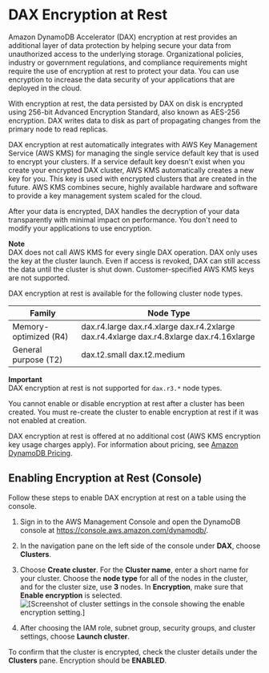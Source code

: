# DAX Encryption at Rest<a name="DAXEncryptionAtRest"></a>

Amazon DynamoDB Accelerator \(DAX\) encryption at rest provides an additional layer of data protection by helping secure your data from unauthorized access to the underlying storage\. Organizational policies, industry or government regulations, and compliance requirements might require the use of encryption at rest to protect your data\. You can use encryption to increase the data security of your applications that are deployed in the cloud\. 

With encryption at rest, the data persisted by DAX on disk is encrypted using 256\-bit Advanced Encryption Standard, also known as AES\-256 encryption\. DAX writes data to disk as part of propagating changes from the primary node to read replicas\. 

DAX encryption at rest automatically integrates with AWS Key Management Service \(AWS KMS\) for managing the single service default key that is used to encrypt your clusters\. If a service default key doesn't exist when you create your encrypted DAX cluster, AWS KMS automatically creates a new key for you\. This key is used with encrypted clusters that are created in the future\. AWS KMS combines secure, highly available hardware and software to provide a key management system scaled for the cloud\. 

After your data is encrypted, DAX handles the decryption of your data transparently with minimal impact on performance\. You don't need to modify your applications to use encryption\. 

**Note**  
DAX does not call AWS KMS for every single DAX operation\. DAX only uses the key at the cluster launch\. Even if access is revoked, DAX can still access the data until the cluster is shut down\. Customer\-specified AWS KMS keys are not supported\. 

DAX encryption at rest is available for the following cluster node types\.


| Family | Node Type | 
| --- | --- | 
| Memory\-optimized \(R4\) |  dax\.r4\.large dax\.r4\.xlarge dax\.r4\.2xlarge dax\.r4\.4xlarge dax\.r4\.8xlarge dax\.r4\.16xlarge  | 
| General purpose \(T2\) |  dax\.t2\.small dax\.t2\.medium  | 

**Important**  
DAX encryption at rest is not supported for `dax.r3.*` node types\. 

You cannot enable or disable encryption at rest after a cluster has been created\. You must re\-create the cluster to enable encryption at rest if it was not enabled at creation\. 

DAX encryption at rest is offered at no additional cost \(AWS KMS encryption key usage charges apply\)\. For information about pricing, see [Amazon DynamoDB Pricing](https://aws.amazon.com/dynamodb/pricing)\.

## Enabling Encryption at Rest \(Console\)<a name="dax.encryption.tutorial-console"></a>

Follow these steps to enable DAX encryption at rest on a table using the console\.

1. Sign in to the AWS Management Console and open the DynamoDB console at [https://console\.aws\.amazon\.com/dynamodb/](https://console.aws.amazon.com/dynamodb/)\.

1.  In the navigation pane on the left side of the console under **DAX**, choose **Clusters**\.

1.  Choose **Create cluster**\. For the **Cluster name**, enter a short name for your cluster\. Choose the **node type** for all of the nodes in the cluster, and for the cluster size, use **3** nodes\. In **Encryption**, make sure that **Enable encryption** is selected\.  
![\[Screenshot of cluster settings in the console showing the enable encryption setting.\]](http://docs.aws.amazon.com/amazondynamodb/latest/developerguide/images/dax_encrypt.PNG)

1. After choosing the IAM role, subnet group, security groups, and cluster settings, choose **Launch cluster**\. 

To confirm that the cluster is encrypted, check the cluster details under the **Clusters** pane\. Encryption should be **ENABLED**\.